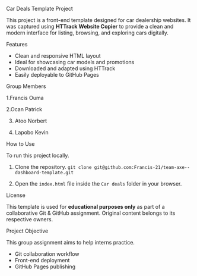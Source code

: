 Car Deals Template Project

This project is a front-end template designed for car dealership websites. It was captured using **HTTrack Website Copier** to provide a clean and modern interface for listing, browsing, and exploring cars digitally.

Features
* Clean and responsive HTML layout
* Ideal for showcasing car models and promotions
* Downloaded and adapted using HTTrack
* Easily deployable to GitHub Pages

Group Members

1.Francis Ouma

2.Ocan Patrick

3. Atoo Norbert

5. Lapobo Kevin

How to Use

To run this project locally.

1. Clone the repository.
   `git clone git@github.com:Francis-21/team-axe--dashboard-template.git`

2. Open the `index.html` file inside the `Car deals` folder in your browser.

License

This template is used for **educational purposes only** as part of a collaborative Git & GitHub assignment. Original content belongs to its respective owners.

Project Objective

This group assignment aims to help interns practice.

* Git collaboration workflow
* Front-end deployment
* GitHub Pages publishing


